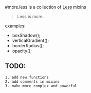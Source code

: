 #more.less is a collection of [Less](http://lesscss.org) mixins
> Less is more.

examples:

  * boxShadow();
  * verticalGradient();
  * borderRadius();
  * opacity();

## TODO:
	1. add new functions
	2. add comments in mixins
	3. make more complex and powerful